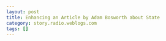 ```yaml
---
layout: post
title: Enhancing an Article by Adam Bosworth about State
category: story.radio.weblogs.com
tags: []
---
```

<head>
<meta http-equiv="Content-Type" content="text/html; charset=UTF-8">
    <meta http-equiv="Expires" content="Mon, 01 Jan 1990 01:00:00 GMT">
    <title>Enhancing an Article by Adam Bosworth about State</title>
    <style type="text/css">
      body {
        margin-top: 0px;
        margin-left: 0px;
        margin-right: 0px;
        margin-bottom: 0px;
        }

      body, td, p {
        font-family: verdana, sans-serif;
        font-size: 90%;
        }

      h2 { 
        font-family: Verdana, Arial, Helvetica, sans-serif; font-size: 24px; font-weight: bold
        }
      .header {
        font-family: Verdana, Arial, Helvetica, sans-serif; font-size: 40px; font-weight: bold
        }
      .realsmall {
        font-family: Verdana, Arial, Helvetica, sans-serif; font-size: 9px;
        }
      .small {
        font-family: Verdana, Arial, Helvetica, sans-serif; font-size: 10px;
        }
      </style>
    </head>

| 

 |

| ![](http://radio.weblogs.com/0103807/images/trans60x60.gif)  
 | Last updated: 7/5/2002; 4:44:20 AM  
 | ![](http://radio.weblogs.com/0103807/images/trans60x60.gif) |

| ![](http://radio.weblogs.com/0103807/images/trans60x1.gif)  
 | 

<font size="+3"><b><a href="http://radio.weblogs.com/0103807/" style="color:black; text-decoration:none">The FuzzyBlog!</a></b></font>  
_Marketing 101. Consulting 101. PHP Consulting. Random geeky stuff. I Blog Therefore I Am._

<font size="+1"><b>Enhancing an Article by Adam Bosworth about State</b></font>

It has been said that the Internet is a magnifying lens that exacerbates any problem that surfaced in the architectures that preceded it. When it comes to accessing information, this is certainly true. There are several lessons we learned a long time ago in enterprise computing:

Try to avoid maintaining state by providing stateless conversations.   
Communications are expensive.   
Bandwidth is expensive.   
Fine-grained servers don't scale well.

State adds fragility and complexity to systems. All incoming requests have to find the right state. If the state is kept in memory, it is much harder to load balance across a cluster of machines, because there is no practical way to keep an identical synchronized image on all machines in a cluster. If the state is kept in a shared durable store (normally a database), then all the machines have to connect to it and it must log all changes to state, which takes time.  
[SJ] Example of state -- think about these two urls:  
[http://www.fuzzygroup.com/about/](http://www.fuzzygroup.com/about/)  
[http://www.fuzzygroup.com/&amp](http://www.fuzzygroup.com/&amp);sessid=3129kj31lk4sfda-fdsa  
The first url will always work.&nbsp; The 2nd url has it's destination encoded within it so that can be automatically timed out by the destination server (think about stock quotes or financial transactions).

His points on databases and state management for a cluster of servers are exactly correct.

The way to avoid state is to provide all the information the client needs in one fell swoop. For example, if I ask my hospital for my medical record, I want to get my medical record as a single returned message. I don't want to get back an object with "property getters" and "property setters" that I call for each interesting piece of information such as my name or Social Security number or birth date.

[SJ]&nbsp; Agreed.&nbsp; Make sense ?

We learned the lessons about communications and bandwidth in client-server computing, which was much more optimized than the Internet. Yet, even with a high-performance, reliable network and maintained connections it turns out that the right way to talk to a database server from a client is in reasonable-sized chunks.

For example, to see my portfolio, do not issue a separate SQL query for each statistic of each stock. If everyone does that, the server shuts down. Conversely, don't ask for all portfolio transactions known to the system and trust the local software to filter out mine. The server isn't suited to serving up tens or hundreds of megabytes to each client.

PowerBuilder solved all this very nicely when it came on the scene in 1992 with its coarse-grained model and optimistic concurrency, meaning it could ask for a set of information without holding locks on the server. With the Internet, this model of coarse-grained computing is even more essential. Since HTTP doesn't typically hold connections open, the costs of communication are higher and the scale makes it prohibitive to maintain statemore reasons for getting the job done in one fell swoop.

[SJ]&nbsp; Correct.&nbsp; Make sense?

Now that we have schema, XML is well suited to describe any complex data set such as my portfolio or my medical record, even including marked up text such as a doctor's comments. It provides a natural mechanism for coarse-grained messages. Whatever information you want to package up can be put into a suitable XML bag.

[SJ] Coarse grained would be a fairly large object such as an entire record.&nbsp; Fine grained would be a property of an individual record.

Today, SOAP serves as the functional mechanism to filter the data you want. To obtain my medical record, not all medical records, and see information only since 1990, I need to invoke some service that takes in a message describing who I am and the date range I want and then sends back the right package of information. In an ideal world, I might send an XML Query, but applications are wary of supporting open-ended queries, and XML Query isn't there yet; so we use SOAP as the mechanism to know which messages sent in will return the desired data.

What this doesn't require is objects. Thinking of the Web servers as "objects" is an extremely bad idea. Objects are repositories of state. Conversations with them are by definition not stateless. Because objects are encapsulated, conversations with them are also inherently fine-grained. If you think about it, coarse-grained messages are the antithesis of encapsulation. You are surfacing your state explicitly as a message.

[SJ]&nbsp;Again the idea is that state is expensive to maintain computationally and it prevents direct access to objects.&nbsp; We all want the ability to bookmark and navigate directly to locations on the web.&nbsp; While state doesn't necessarily prevent this, it generally does.

This is at the heart of Web services. Web services doesn't mean surfacing application "interfaces" to underlying objects through automatically generated SOAP. It means providing well-defined, coarse-grained messages that provide all possible information in one fell swoop (SOAP) and a contract (WSDL) for which messages sent in result in which messages sent back.

[SJ] Exactly correct

&nbsp;

  
  

<script language="JavaScript" type="text/javascript"><!--
	var imageUrl = "http://subhonker6.userland.com/weblogStats/count.gif";
	var imageTag = "<img src=\"" + imageUrl + "?group=radio1&usernum=103807&referer=" + escape (document.referrer) + "\" height=\"1\" width=\"1\">";
	document.write (imageTag);
	//--></script>

 | ![](http://radio.weblogs.com/0103807/images/trans60x1.gif)  
 |
| ![](http://radio.weblogs.com/0103807/images/trans60x60.gif)  
 | Copyright 2002 © The FuzzyStuff  
 | ![](http://radio.weblogs.com/0103807/images/trans60x60.gif)  
 |

